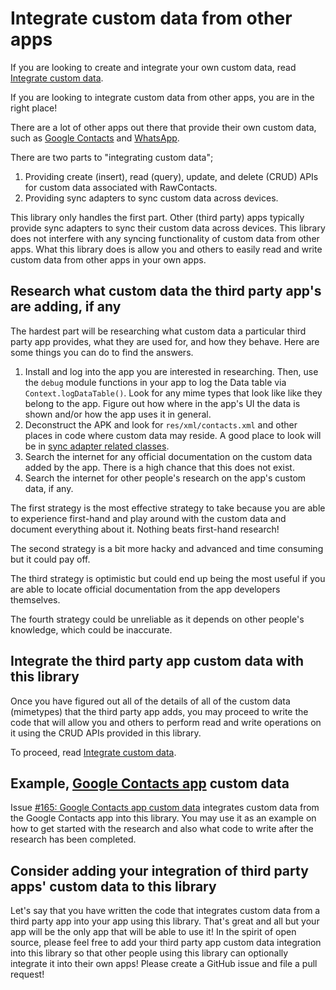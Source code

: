 # Integrate custom data from other apps

If you are looking to create and integrate your own custom data, read [Integrate custom data](/docs/customdata/integrate-custom-data.mdom-data.md).

If you are looking to integrate custom data from other apps, you are in the right place!

There are a lot of other apps out there that provide their own custom data, such as 
[Google Contacts][google-contacts] and [WhatsApp][whatsapp]. 

There are two parts to "integrating custom data";

1. Providing create (insert), read (query), update, and delete (CRUD) APIs for custom data
   associated with RawContacts.
2. Providing sync adapters to sync custom data across devices.

This library only handles the first part. Other (third party) apps typically provide sync adapters 
to sync their custom data across devices. This library does not interfere with any syncing 
functionality of custom data from other apps. What this library does is allow you and others to 
easily read and write custom data from other apps in your own apps.

## Research what custom data the third party app's are adding, if any

The hardest part will be researching what custom data a particular third party app provides, what 
they are used for, and how they behave. Here are some things you can do to find the answers.

1. Install and log into the app you are interested in researching. Then, use the `debug` module 
   functions in your app to log the Data table via `Context.logDataTable()`. Look for any mime types
   that look like like they belong to the app. Figure out how where in the app's UI the data is
   shown and/or how the app uses it in general.
2. Deconstruct the APK and look for `res/xml/contacts.xml` and other places in code where custom 
   data may reside. A good place to look will be in [sync adapter related classes][syncadapter].
3. Search the internet for any official documentation on the custom data added by the app. There is
   a high chance that this does not exist.
4. Search the internet for other people's research on the app's custom data, if any.

The first strategy is the most effective strategy to take because you are able to experience 
first-hand and play around with the custom data and document everything about it. Nothing beats 
first-hand research!

The second strategy is a bit more hacky and advanced and time consuming but it could pay off.

The third strategy is optimistic but could end up being the most useful if you are able to locate
official documentation from the app developers themselves.

The fourth strategy could be unreliable as it depends on other people's knowledge, which could be
inaccurate. 

## Integrate the third party app custom data with this library

Once you have figured out all of the details of all of the custom data (mimetypes) that the third
party app adds, you may proceed to write the code that will allow you and others to perform read
and write operations on it using the CRUD APIs provided in this library.

To proceed, read [Integrate custom data](/docs/customdata/integrate-custom-data.mdom-data.md).

## Example, [Google Contacts app][google-contacts] custom data

Issue [#165: Google Contacts app custom data](https://github.com/vestrel00/contacts-android/issues/165)
integrates custom data from the Google Contacts app into this library. You may use it as an example
on how to get started with the research and also what code to write after the research has been 
completed.

## Consider adding your integration of third party apps' custom data to this library

Let's say that you have written the code that integrates custom data from a third party app into 
your app using this library. That's great and all but your app will be the only app that will be 
able to use it! In the spirit of open source, please feel free to add your third party app custom 
data integration into this library so that other people using this library can optionally integrate 
it into their own apps! Please create a GitHub issue and file a pull request!

[google-contacts]: https://play.google.com/store/apps/details?id=com.google.android.contacts
[whatsapp]: https://play.google.com/store/apps/details?id=com.whatsapp
[syncadapter]: https://developer.android.com/training/sync-adapters/creating-sync-adapter